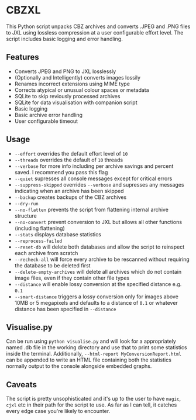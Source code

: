 # CBZXL

This Python script unpacks CBZ archives and converts .JPEG and .PNG files to JXL using lossless compression at a user configurable effort level. The script includes basic logging and error handling. 

## Features

- Converts JPEG and PNG to JXL losslessly
- (Optionally and Intelligently) converts images lossily
- Renames incorrect extensions using MIME type
- Corrects atypical or unusual colour spaces or metadata
- SQLite to skip reviously processed archives
- SQLite for data visualisation with companion script
- Basic logging
- Basic archive error handling
- User configurable timeout

## Usage

- `--effort` overrides the default effort level of `10`
- `--threads` overrides the default of `10` threads
- `--verbose` for more info including per archive savings and percent saved. I recommend you pass this flag
- `--quiet` supresses all console messages except for critical errors
- `--suppress-skipped` overrides `--verbose` and supresses any messages indicating when an archive has been skipped
- `--backup` creates backups of the CBZ archives
- `--dry-run`
- `--no-flatten` prevents the script from flattening internal archive structure
- `--no-convert` prevent conversion to JXL but allows all other functions (including flattening)
- `--stats` displays database statistics
- `--reprocess-failed`
- `--reset-db` will delete both databases and allow the script to reinspect each archive from scratch
- `--recheck-all` will force every archive to be rescanned without requiring the database to be deleted first
- `--delete-empty-archives` will delete all archives which do not contain image files, even if they contain other file types
- `--distance` will enable lossy conversion at the specified distance e.g. `0.1`
- `--smart-distance` triggers a lossy conversion only for images above 10MB or 5 megapixels and defaults to a distance of `0.1` or whatever distance has been specified in `--distance`

## Visualise.py

Can be run using `python visualise.py` and will look for a appropriately named .db file in the working directory and use that to print some statistics inside the terminal. Additionally, `--html-report MyConversionReport.html` can be appended to write an HTML file containing both the statistics normally output to the console alongside embedded graphs. 

## Caveats

The script is pretty unsophisticated and it's up to the user to have `magic`, `cjxl` etc in their path for the script to use. As far as I can tell, it catches every edge case you're likely to encounter. 
